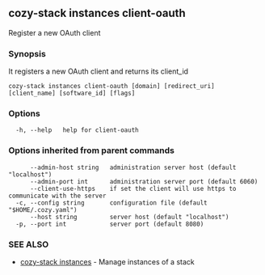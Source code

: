 ## cozy-stack instances client-oauth

Register a new OAuth client

### Synopsis


It registers a new OAuth client and returns its client_id

```
cozy-stack instances client-oauth [domain] [redirect_uri] [client_name] [software_id] [flags]
```

### Options

```
  -h, --help   help for client-oauth
```

### Options inherited from parent commands

```
      --admin-host string   administration server host (default "localhost")
      --admin-port int      administration server port (default 6060)
      --client-use-https    if set the client will use https to communicate with the server
  -c, --config string       configuration file (default "$HOME/.cozy.yaml")
      --host string         server host (default "localhost")
  -p, --port int            server port (default 8080)
```

### SEE ALSO
* [cozy-stack instances](cozy-stack_instances.md)	 - Manage instances of a stack

